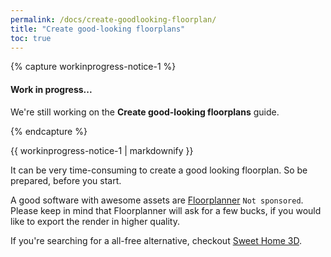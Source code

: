 ```yaml
---
permalink: /docs/create-goodlooking-floorplan/
title: "Create good-looking floorplans"
toc: true
---
```


{% capture workinprogress-notice-1 %}
#### Work in progress...

We're still working on the **Create good-looking floorplans** guide.

{% endcapture %}

<div class="notice--warning">{{ workinprogress-notice-1 | markdownify }}</div>

It can be very time-consuming to create a good looking floorplan. So be prepared, before you start.

A good software with awesome assets are [Floorplanner](https://floorplanner.com) `Not sponsored`. Please keep in mind that Floorplanner will ask for a few bucks, if you would like to export the render in higher quality.

If you're searching for a all-free alternative, checkout [Sweet Home 3D](http://www.sweethome3d.com).
